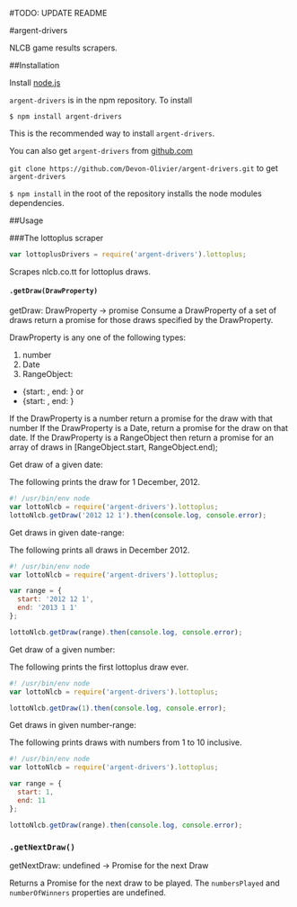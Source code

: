 #TODO: UPDATE README

#argent-drivers

NLCB game results scrapers.

##Installation 

Install [node.js](https://nodejs.org)

`argent-drivers` is in the npm repository. To install

`$ npm install argent-drivers`

This is the recommended way to install `argent-drivers`.

You can also get `argent-drivers` from [github.com](https://www.github.com)

`git clone https://github.com/Devon-Olivier/argent-drivers.git` to get `argent-drivers`

`$ npm install` in the root of the repository installs the node modules 
dependencies.

##Usage

###The lottoplus scraper
```js
var lottoplusDrivers = require('argent-drivers').lottoplus;
```
Scrapes nlcb.co.tt for lottoplus draws.

#### `.getDraw(DrawProperty)`

getDraw: DrawProperty -> promise
Consume a DrawProperty of a set of draws return a promise for those draws
specified by the DrawProperty.

DrawProperty is any one of the following types:
1. number
2. Date
3. RangeObject: 
  * {start: <Date>, end: <Date>} or
  * {start: <number>, end: <number>}

If the DrawProperty is a number return a promise for the draw with that number
If the DrawProperty is a Date, return a promise for the draw on that date.
If the DrawProperty is a RangeObject then return a promise for an array of
draws in [RangeObject.start, RangeObject.end);

Get draw of a given date:

The following prints the draw for 1 December, 2012.
```js
#! /usr/bin/env node
var lottoNlcb = require('argent-drivers').lottoplus;
lottoNlcb.getDraw('2012 12 1').then(console.log, console.error);
```

Get draws in given date-range:

The following prints all draws in December 2012.
```js
#! /usr/bin/env node
var lottoNlcb = require('argent-drivers').lottoplus;

var range = {
  start: '2012 12 1',
  end: '2013 1 1'
};

lottoNlcb.getDraw(range).then(console.log, console.error);
```
Get draw of a given number:

The following prints the first lottoplus draw ever.
```js
#! /usr/bin/env node
var lottoNlcb = require('argent-drivers').lottoplus;

lottoNlcb.getDraw(1).then(console.log, console.error);
```
Get draws in given number-range:

The following prints draws with numbers from 1 to 10 inclusive.
```js
#! /usr/bin/env node
var lottoNlcb = require('argent-drivers').lottoplus;

var range = {
  start: 1, 
  end: 11 
};

lottoNlcb.getDraw(range).then(console.log, console.error);
```
### `.getNextDraw()`

getNextDraw: undefined -> Promise for the next Draw

Returns a Promise for the next draw to be played. The `numbersPlayed` and `numberOfWinners` properties are undefined.
